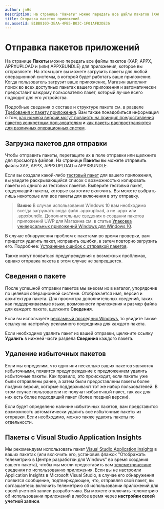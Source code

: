 ```yaml
---
author: jnHs
Description: На странице "Пакеты" можно передать все файлы пакетов (XAP, APPX, APPXUPLOAD и (или) APPXBUNDLE) для приложения, которое вы отправляете. На этом шаге вы можете загрузить пакеты для любой операционной системы, в которой будет работать ваше приложение.
title: Отправка пакетов приложений
ms.assetid: B1BB810D-3EAA-4FB5-B03C-1F01AFB2DE36
---
```


# Отправка пакетов приложений


На странице **Пакеты** можно передать все файлы пакетов (XAP, APPX, APPXUPLOAD и (или) APPXBUNDLE) для приложения, которое вы отправляете. На этом шаге вы можете загрузить пакеты для любой операционной системы, в которой будет работать ваше приложение. Когда пользователь загрузит ваше приложение, Магазин выполнит поиск во всех доступных пакетах вашего приложения и автоматически предоставит каждому пользователю пакет, который лучше всего подходит для его устройства.

Подробные сведения о составе и структуре пакета см. в разделе [Требования к пакету приложения](app-package-requirements.md). Вам также понадобиться информация о том, [как номера версий могут повлиять на принцип предоставления пакетов конкретным пользователям](package-version-numbering.md) и [как пакеты распространяются для различных операционных систем](guidance-for-app-package-management.md).

## Загрузка пакетов для отправки


Чтобы отправить пакеты, перетащите их в поле отправки или щелкните для просмотра файлов. На странице **Пакеты** вы можете отправить файлы XAP, APPX, APPXUPLOAD и APPXBUNDLE.

Если вы создали какой-либо [тестовый пакет](package-flights.md) для вашего приложения, вы увидите раскрывающийся список с возможностью копировать пакеты из одного из тестовых пакетов. Выберите тестовый пакет, содержащий пакеты, которые вы хотите включить. Вы можете выбрать лишь некоторые или все пакеты для включения в эту отправку.

> **Важно**  В случае использования Windows 10 вам необходимо всегда загружать сюда файл .appxupload, а не .appx или .appxbundle. Дополнительные сведения о создании пакетов приложений UWP для Магазина см. в статье [Упаковка универсальных приложений Windows для Windows 10](../packaging/packaging-uwp-apps.md).

В случае обнаружения проблем с пакетами во время проверки, вам придется удалить пакет, исправить ошибки, а затем повторно загрузить его. Подробнее: [Устранение ошибок с отправкой пакетов](resolve-package-upload-errors.md).

Также могут появиться предупреждения о возможных проблемах, однако отправка пакета в этом случае не запрещается.

## Сведения о пакете


После успешной отправки пакетов мы внесем их в каталог, упорядочив по целевой операционной системе. Отображается имя, версия и архитектура пакета. Для просмотра дополнительных сведений, таких как поддерживаемые языки, возможности приложения и размер файла для каждого пакета, щелкните **Сведения**.

Если вы используете [рекламный посредник Windows](../monetize/use-ad-mediation-to-maximize-revenue.md), то увидите также ссылку на настройку рекламного посредника для каждого пакета.

Если необходимо удалить пакет из вашей отправки, щелкните ссылку **Удалить** в нижней части раздела **Сведения** каждого пакета.

## Удаление избыточных пакетов


Если мы определим, что один или несколько ваших пакетов являются избыточными, появится предупреждение с предложением удалить избыточные пакеты. Как правило, это происходит, если пакеты уже были отправлены ранее, а затем были предоставлены пакеты более поздних версий, которые поддерживают тот же набор пользователей. В этом случае пользователи не получат избыточный пакет, так как для них есть более подходящий пакет (более поздней версии).

Если будет определено наличие избыточных пакетов, вам представится возможность автоматически удалить все избыточные пакеты из отправки. Если необходимо, можно также удалять пакеты по отдельности.

## Пакеты с Visual Studio Application Insights


Мы рекомендуем использовать пакет [Visual Studio Application Insights](http://go.microsoft.com/fwlink/?LinkId=615086) в ваших пакетах (или включить его, установив флажок "Отображать телеметрию в Центре разработки для Windows" во время создания вашего пакета), чтобы мы могли предоставить вам [телеметрические сведения по использованию приложения](usage-report.md). Если вы не настроили Application Insights в Microsoft Visual Studio, в случае его обнаружения появится сообщение, подтверждающее, что, отправляя свой пакет, вы соглашаетесь включить телеметрию об использовании приложений для своей учетной записи разработчика. Вы можете отключить телеметрию об использовании приложений в любое время через **настройки своей учетной записи**.

 

 






<!--HONumber=May16_HO2-->


